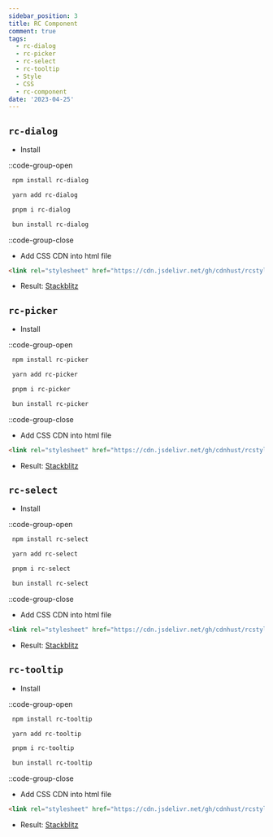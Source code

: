 ```yaml
---
sidebar_position: 3
title: RC Component
comment: true
tags:
  - rc-dialog
  - rc-picker
  - rc-select
  - rc-tooltip
  - Style
  - CSS
  - rc-component
date: '2023-04-25'
---
```


## `rc-dialog`

- Install

::code-group-open

```bash [npm]
 npm install rc-dialog
```

```bash [yarn]
 yarn add rc-dialog
```

```bash [pnpm]
 pnpm i rc-dialog
```

```bash [bun]
 bun install rc-dialog
```

::code-group-close

- Add CSS CDN into html file

```html
<link rel="stylesheet" href="https://cdn.jsdelivr.net/gh/cdnhust/rcstyles@master/rc-dialog.css" />
```

- Result: [Stackblitz](https://stackblitz.com/edit/react-ts-hpgtaz)

## `rc-picker`

- Install

::code-group-open

```bash [npm]
 npm install rc-picker
```

```bash [yarn]
 yarn add rc-picker
```

```bash [pnpm]
 pnpm i rc-picker
```

```bash [bun]
 bun install rc-picker
```

::code-group-close

- Add CSS CDN into html file

```html
<link rel="stylesheet" href="https://cdn.jsdelivr.net/gh/cdnhust/rcstyles@master/rc-picker.css" />
```

- Result: [Stackblitz](https://stackblitz.com/edit/react-ts-qox4ne)

## `rc-select`

- Install

::code-group-open

```bash [npm]
 npm install rc-select
```

```bash [yarn]
 yarn add rc-select
```

```bash [pnpm]
 pnpm i rc-select
```

```bash [bun]
 bun install rc-select
```

::code-group-close

- Add CSS CDN into html file

```html
<link rel="stylesheet" href="https://cdn.jsdelivr.net/gh/cdnhust/rcstyles@master/rc-select.css" />
```

- Result: [Stackblitz](https://stackblitz.com/edit/react-ts-aa9c6n)

## `rc-tooltip`

- Install

::code-group-open

```bash [npm]
 npm install rc-tooltip
```

```bash [yarn]
 yarn add rc-tooltip
```

```bash [pnpm]
 pnpm i rc-tooltip
```

```bash [bun]
 bun install rc-tooltip
```

::code-group-close

- Add CSS CDN into html file

```html
<link rel="stylesheet" href="https://cdn.jsdelivr.net/gh/cdnhust/rcstyles@master/rc-tooltip.css" />
```

- Result: [Stackblitz](https://stackblitz.com/edit/react-ts-ofta3x)
